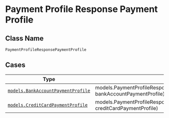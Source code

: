 
# Payment Profile Response Payment Profile

## Class Name

`PaymentProfileResponsePaymentProfile`

## Cases

| Type | Factory Method |
|  --- | --- |
| [`models.BankAccountPaymentProfile`](../../../doc/models/bank-account-payment-profile.md) | models.PaymentProfileResponsePaymentProfileContainer.FromBankAccountPaymentProfile(models.BankAccountPaymentProfile bankAccountPaymentProfile) |
| [`models.CreditCardPaymentProfile`](../../../doc/models/credit-card-payment-profile.md) | models.PaymentProfileResponsePaymentProfileContainer.FromCreditCardPaymentProfile(models.CreditCardPaymentProfile creditCardPaymentProfile) |

